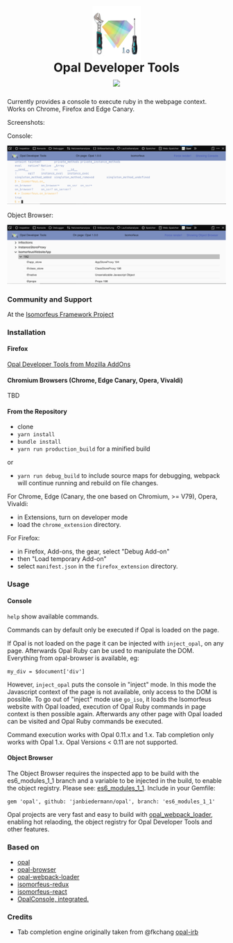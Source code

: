 <h1 align="center">
  <img src="https://raw.githubusercontent.com/isomorfeus/opal-devtools/master/opal_devtools.png" 
  align="center" title="Opal logo by Elia Schito combined with Tools" width="111" height="125" />
  <br/>
  Opal Developer Tools<br/>
  <img src="https://img.shields.io/badge/Opal-Ruby%20💛%20JavaScript%20💛%20Firefox%20💛%20Chrome%20💛%20Edge%20Canary%20💛%20Opera%20💛%20Vivaldi-yellow.svg?logo=ruby&style=social&logoColor=777"/>
</h1>

Currently provides a console to execute ruby in the webpage context.
Works on Chrome, Firefox and Edge Canary.

Screenshots:

Console:

![Screenshot](https://raw.githubusercontent.com/isomorfeus/opal-devtools/master/screenshot_console_firefox.png)

Object Browser:

![Screenshot](https://raw.githubusercontent.com/isomorfeus/opal-devtools/master/screenshot_object_browser_firefox.png)

### Community and Support
At the [Isomorfeus Framework Project](http://isomorfeus.com) 

### Installation

#### Firefox
[Opal Developer Tools from Mozilla AddOns](https://addons.mozilla.org/addon/opaldevtools/)

#### Chromium Browsers (Chrome, Edge Canary, Opera, Vivaldi)
TBD

#### From the Repository
- clone
- `yarn install`
- `bundle install`
- `yarn run production_build` for a minified build

or
- `yarn run debug_build` to include source maps for debugging, webpack will continue running and rebuild on file changes.
 
For Chrome, Edge (Canary, the one based on Chromium, >= V79), Opera, Vivaldi:
- in Extensions, turn on developer mode
- load the `chrome_extension` directory.

For Firefox:
- in Firefox, Add-ons, the gear, select "Debug Add-on"
- then "Load temporary Add-on"
- select `manifest.json` in the `firefox_extension` directory.

### Usage

#### Console
`help` show available commands.

Commands can by default only be executed if Opal is loaded on the page.

If Opal is not loaded on the page it can be injected with `inject_opal`,
on any page. Afterwards Opal Ruby can be used to manipulate the DOM. Everything from opal-browser is available, eg:
```
my_div = $document['div']
```
However, `inject_opal` puts the console in "inject" mode. In this mode the Javascript context of the page is not available,
only access to the DOM is possible.
To go out of "inject" mode use `go_iso`, it loads the Isomorfeus website with Opal loaded, execution of Opal Ruby commands in page context
is then possible again. Afterwards any other page with Opal loaded can be visited and Opal Ruby commands be executed.

Command execution works with Opal 0.11.x and 1.x.
Tab completion only works with Opal 1.x.
Opal Versions < 0.11 are not supported.

#### Object Browser

The Object Browser requires the inspected app to be build with the es6_modules_1_1 branch and a variable to be injected in the build, to enable the
object registry. Please see: [es6_modules_1_1](https://github.com/opal/opal/pull/1976#issuecomment-538459551).
Include in your Gemfile:
```
gem 'opal', github: 'janbiedermann/opal', branch: 'es6_modules_1_1'
```
Opal projects are very fast and easy to build with [opal_webpack_loader](https://github.com/isomorfeus/opal-webpack-loader), enabling hot relaoding,
the object registry for Opal Developer Tools and other features.

### Based on
- [opal](http://opalrb.com)
- [opal-browser](https://github.com/opal/opal-browser)
- [opal-webpack-loader](https://github.com/isomorfeus/opal-webpack-loader)
- [isomorfeus-redux](https://github.com/isomorfeus/isomorfeus-redux/tree/master/ruby)
- [isomorfeus-react](https://github.com/isomorfeus/isomorfeus-react/tree/master/ruby)
- [OpalConsole, integrated.](https://github.com/isomorfeus/opal-devtools/tree/master/isomorfeus/components)

### Credits
- Tab completion engine originally taken from @fkchang [opal-irb](https://github.com/fkchang/opal-irb)

